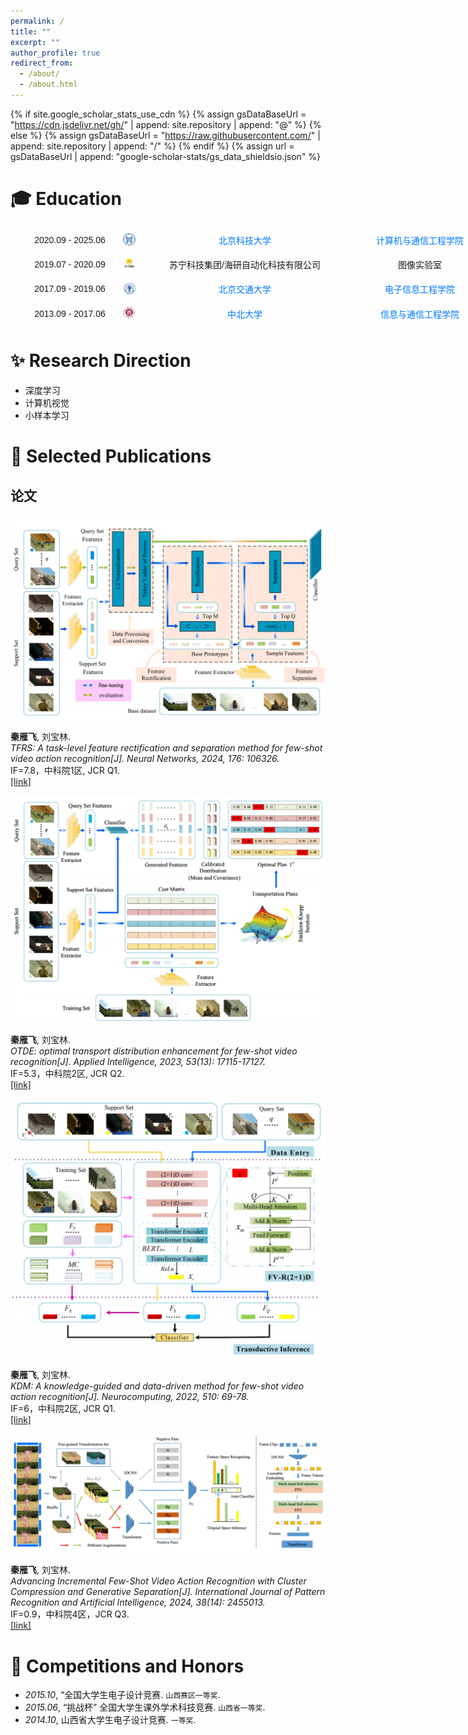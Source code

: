 ```yaml
---
permalink: /
title: ""
excerpt: ""
author_profile: true
redirect_from: 
  - /about/
  - /about.html
---
```


{% if site.google_scholar_stats_use_cdn %}
{% assign gsDataBaseUrl = "https://cdn.jsdelivr.net/gh/" | append: site.repository | append: "@" %}
{% else %}
{% assign gsDataBaseUrl = "https://raw.githubusercontent.com/" | append: site.repository | append: "/" %}
{% endif %}
{% assign url = gsDataBaseUrl | append: "google-scholar-stats/gs_data_shieldsio.json" %}

<span class='anchor' id='Work_and_Education'></span>
# 🎓 Education
<style>
  .timeline-container {
    display: flex;
    flex-direction: column;
    width: 100%;
    max-width: 900px;
    margin: 0 auto;
    padding-left: 20px;  /* ← 添加这一行 */
    font-family: Arial, sans-serif;
  }
  .timeline-item {
    display: flex;
    align-items: center;
    margin: 8px 0;
  }
  .time-column {
    flex: 0 0 150px;
    text-align: center;
  }
  .logo-column {
    flex: 0 0 40px;
    text-align: center;
  }
  .org-column {
    flex: 0 0 300px;
    text-align: center;
    padding: 0 15px;
  }
  .xy1-column {
    flex: 0 0 200px;
    text-align: center;
    padding: 0 15px;
  }
  .xy2-column {
    flex: 0 0 180px;
    text-align: center;
    padding: 0 15px;
  }
  .degree-column {
    flex: 0 0 120px;
    text-align: center;
    padding-left: 15px;
  }
</style>

<div class="timeline-container">
  <div class="timeline-item">
    <span class="time-column">2020.09 - 2025.06</span>
    <span class="logo-column">
      <a href="https://www.ustb.edu.cn/" target="_blank">
        <img src="/images/logo/北科_logo.jpeg" alt="北京科技大学" width="20">
      </a>
    </span>
    <a class="org-column" href="https://www.ustb.edu.cn" target="_blank" style="color: #007bff; text-decoration: none;">北京科技大学</a>
    <a class="xy1-column" href="https://scce.ustb.edu.cn" target="_blank" style="color: #007bff; text-decoration: none;">计算机与通信工程学院</a>
    <span class="xy2-column">计算机科学与技术</span>
    <span class="degree-column">博士</span>
  </div>

  <div class="timeline-item">
    <span class="time-column">2019.07 - 2020.09</span>
    <span class="logo-column">
      <a href="https://www.suning.com/" target="_blank">
        <img src="/images/logo/苏宁_logo.jpeg" alt="苏宁科技" width="20">
      </a>
    </span>
    <span class="org-column">苏宁科技集团/海研自动化科技有限公司</span>
    <span class="xy1-column">图像实验室</span>
    <span class="xy2-column">-</span>
    <span class="degree-column">图像算法工程师</span>
  </div>

  <div class="timeline-item">
    <span class="time-column">2017.09 - 2019.06</span>
    <span class="logo-column">
      <a href="https://www.bjtu.edu.cn/" target="_blank">
        <img src="/images/logo/北交_logo.jpeg" alt="北京交通大学" width="20">
      </a>
    </span>
    <a class="org-column" href="https://www.bjtu.edu.cn/" target="_blank" style="color: #007bff; text-decoration: none;">北京交通大学</a>
    <a class="xy1-column" href="https://eie.bjtu.edu.cn/" target="_blank" style="color: #007bff; text-decoration: none;">电子信息工程学院</a>
    <span class="xy2-column">电子与通信工程</span>
    <span class="degree-column">硕士</span>
  </div>

  <div class="timeline-item">
    <span class="time-column">2013.09 - 2017.06</span>
    <span class="logo-column">
      <a href="https://www.nuc.edu.cn/" target="_blank">
        <img src="/images/logo/中北_logo.jpeg" alt="中北大学" width="20">
      </a>
    </span>
    <a class="org-column" href="https://www.nuc.edu.cn/" target="_blank" style="color: #007bff; text-decoration: none;">中北大学</a>
    <a class="xy1-column" href="https://5y.nuc.edu.cn/" target="_blank" style="color: #007bff; text-decoration: none;">信息与通信工程学院</a>
    <span class="xy2-column">光电信息科学与技术</span>
    <span class="degree-column">学士</span>
  </div>
</div>


<span class='anchor' id='Research_Direction'></span>
# ✨ Research Direction
- 深度学习
- 计算机视觉
- 小样本学习

<span class='anchor' id='Selected_Publications'></span>
# 📝 Selected Publications

## 论文

<div class='paper-box'><div class='paper-box-image'><div><img src='images/paper/TFRS.png' alt="sym"></div></div>
<div class='paper-box-text' markdown="1">

**秦雁飞**, 刘宝林. <br>
*TFRS: A task-level feature rectification and separation method for few-shot video action recognition[J]. Neural Networks, 2024, 176: 106326.*<br>
IF=7.8，中科院1区, JCR Q1.<br>
[[link]](https://www.sciencedirect.com/science/article/abs/pii/S0893608024002508)

</div>
</div>


<div class='paper-box'><div class='paper-box-image'><div><img src='images/paper/OTDE.png' alt="sym"></div></div>
<div class='paper-box-text' markdown="1">

**秦雁飞**, 刘宝林. <br>
*OTDE: optimal transport distribution enhancement for few-shot video recognition[J]. Applied Intelligence, 2023, 53(13): 17115-17127.*<br>
IF=5.3，中科院2区, JCR Q2.<br>
[[link]](https://link.springer.com/article/10.1007/s10489-022-04369-4)

</div>
</div>

<div class='paper-box'><div class='paper-box-image'><div><img src='images/paper/KDM.png' alt="sym"></div></div>
<div class='paper-box-text' markdown="1">

**秦雁飞**, 刘宝林. <br>
*KDM: A knowledge-guided and data-driven method for few-shot video action recognition[J]. Neurocomputing, 2022, 510: 69-78.*<br>
IF=6，中科院2区, JCR Q1.<br>
[[link]](https://www.sciencedirect.com/science/article/abs/pii/S0925231222010980)

</div>
</div>

<div class='paper-box'><div class='paper-box-image'><div><img src='images/paper/CCSE.png' alt="sym"></div></div>
<div class='paper-box-text' markdown="1">

**秦雁飞**, 刘宝林. <br>
*Advancing Incremental Few-Shot Video Action Recognition with Cluster Compression and Generative Separation[J]. International Journal of Pattern Recognition and Artificial Intelligence, 2024, 38(14): 2455013.*<br>
IF=0.9，中科院4区，JCR Q3.<br>
[[link]](https://www.worldscientific.com/doi/abs/10.1142/S0218001424550139)

</div>
</div>

<!--
### Patents
---
- CN113850414B. Method for Logistics Scheduling Planning Based on Graph Neural Networks and Reinforcement Learning. (First Inventor, Authorized)
- CN114130034B. Multi Agent Game AI Design Method Based on Attention Mechanism and Reinforcement Learning. (Fifth Inventor, Authorized)
- CN113947348A. A Method and Device for Order Allocation. (Second Inventor, Under Review)
- CN113869489A. Complex Game AI Design Method Based on Hierarchical Deep Reinforcement Learning. (Third Inventor, Authorized)
- CN113869488A. Reinforcement Learning Method for Game AI Agents in Continuous Discrete Mixed Decision Environments. (Third Inventor, Authorized)
- CN114169421A. Cooperative Exploration Method in Sparse Reward Environments for Multi Agent Systems Based on Intrinsic Motivation. (Fourth Inventor, Under Review)
- CN114139681A. Meta Reinforcement Learning Method Based on Contrastive Learning and Mutual Information. (Fourth Inventor, Under Review)

-->

<span class='anchor' id='Competitions_and_Honors'></span>

# 🏅 Competitions and Honors
- *2015.10*, “全国大学生电子设计竞赛. `山西赛区一等奖`.     
- *2015.06*, “挑战杯” 全国大学生课外学术科技竞赛. `山西省一等奖`.
- *2014.10*,  山西省大学生电子设计竞赛. `一等奖`.  

<!--
<span class='anchor' id='Invited_Talks'></span>
# 🏛️ Invited Talks
- *2024.7*, Transformer-based Models in Decision Making. @NJU
- *2023.12*, Reining Generalization in Offline Reinforcement Learning via Representation Distinction. @DAI 2023
- 2022.11, The Difficulty of Passive Learning in Deep Reinforcement Learning. @Huawei, Chaspark 
- *2022.01*, A hierarchical reinforcement learning based optimization framework for large scale dynamic
pickup and delivery problems @RLChina


<span class='anchor' id='Internships'></span>

# 💻 Internships
- *2024.01-2024.07*, Qiyuan Lab, AI Foundation Team. Supervised by Chen Chen.
- *2020.11-2023.11*, Huawei Noah’s Ark Lab, Decision and Reasoning Team. Supervised by Chenjun Xiao, Dong Li, Chen Chen and Chao Wang.
- *2020.04-2020.10*, Huawei Noah’s Ark Lab, Enterprise Intelligence Team. Supervised by  Jiawen Lu.
- *2019.07-2019.12*, Alibaba, Alimama Target Advertising Team.  Supervised by Junqi Jin.

<span class='anchor' id='Academic Service'></span>
# 🌐 Academic Service

- Reviewer for Conferences: ICML, ICLR, NeurIPS, AAAI, IJCAI, AAMAS, DAI, CIKM.

- Student Contactor of RLChina.
-->
